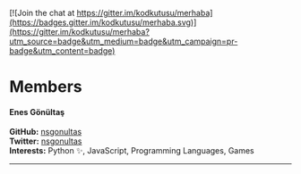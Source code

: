 [![Join the chat at https://gitter.im/kodkutusu/merhaba](https://badges.gitter.im/kodkutusu/merhaba.svg)](https://gitter.im/kodkutusu/merhaba?utm_source=badge&utm_medium=badge&utm_campaign=pr-badge&utm_content=badge)

# Members
#### Enes Gönültaş
**GitHub:** [nsgonultas](https://github.com/nsgonultas)  
**Twitter:** [nsgonultas](https://twitter.com/nsgonultas)  
**Interests:** Python :sparkles:, JavaScript, Programming Languages, Games

---

